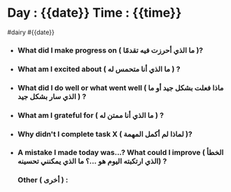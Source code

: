 # Day : {{date}} Time : {{time}}
#dairy #{{date}}


- ### What did I make progress on ( ما الذي أحرزت فيه تقدمًا )?
    
- ### What am I excited about ( ما الذي أنا متحمس له ) ?
    
- ### What did I do well or what went well ( ماذا فعلت بشكل جيد أو ما الذي سار بشكل جيد ) ?
    
- ### What am I grateful for ( ما الذي أنا ممتن له ) ?
    
- ### Why didn't I complete task X ( لماذا لم أكمل المهمة )?
    
- ### A mistake I made today was...? What could I improve ( الخطأ الذي ارتكبته اليوم هو ...؟ ما الذي يمكنني تحسينه) ?
  
  ### Other ( أخرى ) : 